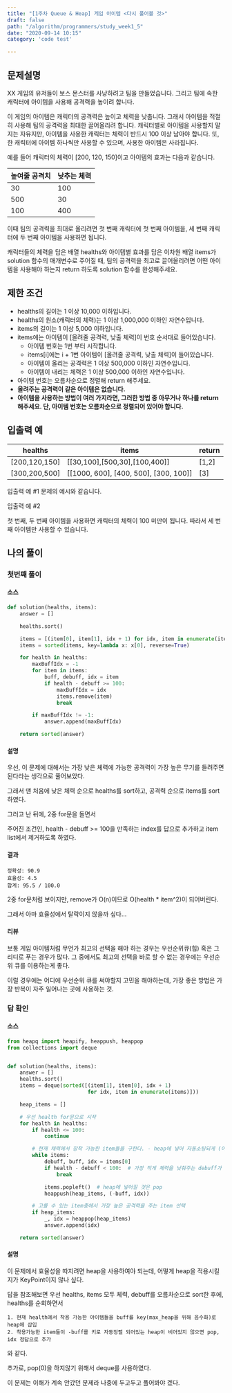 ```yaml
---
title: "[1주차 Queue & Heap] 게임 아이템 <다시 풀어볼 것>"
draft: false
path: "/algorithm/programmers/study_week1_5"
date: "2020-09-14 10:15"
category: 'code test'

---
```


## 문제설명

XX 게임의 유저들이 보스 몬스터를 사냥하려고 팀을 만들었습니다. 그리고 팀에 속한 캐릭터에 아이템을 사용해 공격력을 높이려 합니다.

이 게임의 아이템은 캐릭터의 공격력은 높이고 체력을 낮춥니다. 그래서 아이템을 적절히 사용해 팀의 공격력을 최대한 끌어올리려 합니다. 캐릭터별로 아이템을 사용할지 말지는 자유지만, 아이템을 사용한 캐릭터는 체력이 반드시 100 이상 남아야 합니다. 또, 한 캐릭터에 아이템 하나씩만 사용할 수 있으며, 사용한 아이템은 사라집니다.

예를 들어 캐릭터의 체력이 [200, 120, 150]이고 아이템의 효과는 다음과 같습니다.

| 높여줄 공격치 | 낮추는 체력 |
| ------------- | ----------- |
| 30            | 100         |
| 500           | 30          |
| 100           | 400         |

이때 팀의 공격력을 최대로 올리려면 첫 번째 캐릭터에 첫 번째 아이템을, 세 번째 캐릭터에 두 번째 아이템을 사용하면 됩니다.

캐릭터들의 체력을 담은 배열 healths와 아이템별 효과를 담은 이차원 배열 items가 solution 함수의 매개변수로 주어질 때, 팀의 공격력을 최고로 끌어올리려면 어떤 아이템을 사용해야 하는지 return 하도록 solution 함수를 완성해주세요.

## 제한 조건

- healths의 길이는 1 이상 10,000 이하입니다.
- healths의 원소(캐릭터의 체력)는 1 이상 1,000,000 이하인 자연수입니다.
- items의 길이는 1 이상 5,000 이하입니다.
- items에는 아이템이 [올려줄 공격력, 낮출 체력]이 번호 순서대로 들어있습니다.
  - 아이템 번호는 1번 부터 시작합니다.
  - items[i]에는 i + 1번 아이템이 [올려줄 공격력, 낮출 체력]이 들어있습니다.
  - 아이템이 올리는 공격력은 1 이상 500,000 이하인 자연수입니다.
  - 아이템이 내리는 체력은 1 이상 500,000 이하인 자연수입니다.
- 아이템 번호는 오름차순으로 정렬해 return 해주세요.
- **올려주는 공격력이 같은 아이템은 없습니다.**
- **아이템을 사용하는 방법이 여러 가지라면, 그러한 방법 중 아무거나 하나를 return 해주세요. 단, 아이템 번호는 오름차순으로 정렬되어 있어야 합니다.**

## 입출력 예

| healths       | items                                 | return |
| ------------- | ------------------------------------- | ------ |
| [200,120,150] | [[30,100],[500,30],[100,400]]         | [1,2]  |
| [300,200,500] | [[1000, 600], [400, 500], [300, 100]] | [3]    |

입출력 예 #1
문제의 예시와 같습니다.

입출력 예 #2

첫 번째, 두 번째 아이템을 사용하면 캐릭터의 체력이 100 미만이 됩니다. 따라서 세 번째 아이템만 사용할 수 있습니다.



## 나의 풀이

### 첫번째 풀이

#### 소스

```python
def solution(healths, items):
    answer = []

    healths.sort()

    items = [(item[0], item[1], idx + 1) for idx, item in enumerate(items)]
    items = sorted(items, key=lambda x: x[0], reverse=True)

    for health in healths:
        maxBuffIdx = -1
        for item in items:
            buff, debuff, idx = item
            if health - debuff >= 100:
                maxBuffIdx = idx
                items.remove(item)
                break

        if maxBuffIdx != -1:
            answer.append(maxBuffIdx)

    return sorted(answer)
```

#### 설명

우선, 이 문제에 대해서는 가장 낮은 체력에 가능한 공격력이 가장 높은 무기를 들려주면 된다라는 생각으로 풀어보았다.

그래서 맨 처음에 낮은 체력 순으로 healths를 sort하고, 공격력 순으로 items를 sort하였다.

그러고 난 뒤에, 2중 for문을 돌면서 

주어진 조건인, health - debuff >= 100을 만족하는 index를 답으로 추가하고 item list에서 제거하도록 하였다.



#### 결과

```
정확성: 90.9
효율성: 4.5
합계: 95.5 / 100.0
```

2중 for문처럼 보이지만, remove가 O(n)이므로 
O(health * item^2)이 되어버린다.

그래서 아마 효율성에서 탈락이지 않을까 싶다...



#### 리뷰

보통 게임 아이템처럼 무언가 최고의 선택을 해야 하는 경우는 우선순위큐(힙) 혹은 그리디로 푸는 경우가 많다. 그 중에서도 최고의 선택을 바로 할 수 없는 경우에는 우선순위 큐를 이용하는게 좋다.

이럴 경우에는 어디에 우선순위 큐를 써야할지 고민을 해야하는데, 가장 좋은 방법은 가장 반복이 자주 일어나는 곳에 사용하는 것.



### 답 확인

#### 소스

```python
from heapq import heapify, heappush, heappop
from collections import deque


def solution(healths, items):
    answer = []
    healths.sort()
    items = deque(sorted([(item[1], item[0], idx + 1)
                          for idx, item in enumerate(items)]))

    heap_items = []

    # 우선 health for문으로 시작
    for health in healths:
        if health <= 100:
            continue

        # 현재 체력에서 장착 가능한 item들을 구한다. - heap에 넣어 자동소팅되게 (어차피 가장 작은 체력 순으로 sort되어있기 때문에 다음번 health에서는 heap에 있는 item을 모두 장착 할 수 있다.)
        while items:
            debuff, buff, idx = items[0]
            if health - debuff < 100:  # 가장 작게 체력을 낮춰주는 debuff가 안되면 그 다음번것도 안될 것이니 그냥 break
                break

            items.popleft()  # heap에 넣어질 것은 pop
            heappush(heap_items, (-buff, idx))

        # 고를 수 있는 item중에서 가장 높은 공격력을 주는 item 선택
        if heap_items:
            _, idx = heappop(heap_items)
            answer.append(idx)

    return sorted(answer)
```

#### 설명

이 문제에서 효율성을 따지려면 heap을 사용하여야 되는데, 어떻게 heap을 적용시킬지가 KeyPoint이지 않나 싶다.

답을 참조해보면 우선 healths, items 모두 체력, debuff를 오름차순으로 sort한 후에,
healths를 순회하면서 

	1. 현재 health에서 착용 가능한 아이템들을 buff를 key(max_heap을 위해 음수화)로 heap에 삽입
 	2. 착용가능한 item들이 -buff를 키로 자동정렬 되어있는 heap이 비어있지 않으면 pop, idx 정답으로 추가

와 같다.

추가로, pop(0)을 하지않기 위해서 deque를 사용하였다.



이 문제는 이해가 계속 안갔던 문제라 나중에 두고두고 풀어봐야 겠다.